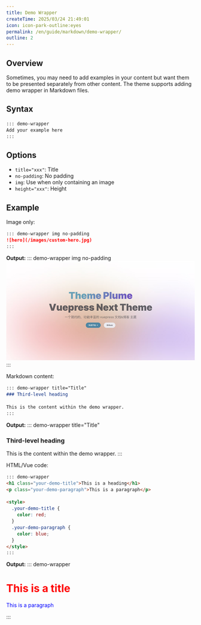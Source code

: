 ```yaml
---
title: Demo Wrapper
createTime: 2025/03/24 21:49:01
icon: icon-park-outline:eyes
permalink: /en/guide/markdown/demo-wrapper/
outline: 2
---
```


## Overview

Sometimes, you may need to add examples in your content but want them to be presented separately from other content.
The theme supports adding demo wrapper in Markdown files.

## Syntax

````md
::: demo-wrapper
Add your example here
:::
````

## Options

- `title="xxx"`: Title
- `no-padding`: No padding
- `img`: Use when only containing an image
- `height="xxx"`: Height

## Example

Image only:

```md
::: demo-wrapper img no-padding
![hero](/images/custom-hero.jpg)
:::
```

**Output:**
::: demo-wrapper img no-padding
![hero](/images/custom-hero.jpg)
:::

Markdown content:

```md
::: demo-wrapper title="Title"
### Third-level heading

This is the content within the demo wrapper.
:::
```

**Output:**
::: demo-wrapper title="Title"

### Third-level heading

This is the content within the demo wrapper.
:::

HTML/Vue code:

```md
::: demo-wrapper
<h1 class="your-demo-title">This is a heading</h1>
<p class="your-demo-paragraph">This is a paragraph</p>

<style>
  .your-demo-title {
    color: red;
  }
  .your-demo-paragraph {
    color: blue;
  }
</style>
:::
```

**Output:**
::: demo-wrapper

<h1 class="your-demo-title">This is a title</h1>
<p class="your-demo-paragraph">This is a paragraph</p>

<style>
  .your-demo-title {
    color: red !important;
  }
  .your-demo-paragraph {
    color: blue !important;
  }
</style>

:::
